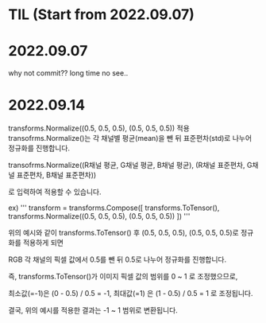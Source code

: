 # TIL (Start from 2022.09.07)

# 2022.09.07

why not commit?? long time no see..

# 2022.09.14
transforms.Normalize((0.5, 0.5, 0.5), (0.5, 0.5, 0.5)) 적용
transofrms.Normalize()는 각 채널별 평균(mean)을 뺀 뒤 표준편차(std)로 나누어 정규화를 진행합니다.

transofrms.Normalize((R채널 평균, G채널 평균, B채널 평균), (R채널 표준편차, G채널 표준편차, B채널 표준편차))

로 입력하여 적용할 수 있습니다.

ex)
'''
transform = transforms.Compose([
    transforms.ToTensor(),
    transforms.Normalize((0.5, 0.5, 0.5), (0.5, 0.5, 0.5))
])
'''

위의 예시와 같이 transforms.ToTensor() 후 (0.5, 0.5, 0.5), (0.5, 0.5, 0.5)로 정규화를 적용하게 되면

RGB 각 채널의 픽셀 값에서 0.5를 뺀 뒤 0.5로 나누어 정규화를 진행합니다.

즉, transforms.ToTensor()가 이미지 픽셀 값의 범위를 0 ~ 1 로 조정했으므로,

최소값(=-1)은 (0 - 0.5) / 0.5 = -1, 최대값(=1) 은 (1 - 0.5) / 0.5 = 1 로 조정됩니다.

결국, 위의 예시를 적용한 결과는 -1 ~ 1 범위로 변환됩니다.